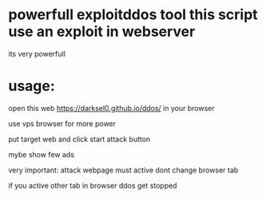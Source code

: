 # powerfull exploitddos tool this script use an exploit in webserver

its very powerfull 

# usage:

open this web https://darksel0.github.io/ddos/ in your browser

use vps browser for more power

put target web and click start attack button
 
mybe show few ads

very important: attack webpage must active dont change browser tab 

if you active other tab in browser ddos get stopped
